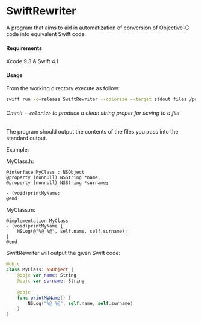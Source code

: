 # SwiftRewriter

A program that aims to aid in automatization of conversion of Objective-C code into equivalent Swift code.

#### Requirements

Xcode 9.3 & Swift 4.1

#### Usage

From the working directory execute as follow:

```bash
swift run -c=release SwiftRewriter --colorize --target stdout files /path/to/MyClass.h /path/to/MyClass.m
```

###### Ommit `--colorize` to produce a clean string proper for saving to a file

The program should output the contents of the files you pass into the standard output.

Example:

MyClass.h:
```objc
@interface MyClass : NSObject
@property (nonnull) NSString *name;
@property (nonnull) NSString *surname;

- (void)printMyName;
@end
```

MyClass.m:
```objc
@implementation MyClass
- (void)printMyName {
    NSLog(@"%@ %@", self.name, self.surname);
}
@end
```

SwiftRewriter will output the given Swift code:

```swift
@objc
class MyClass: NSObject {
    @objc var name: String
    @objc var surname: String
    
    @objc
    func printMyName() {
        NSLog("%@ %@", self.name, self.surname)
    }
}
```
